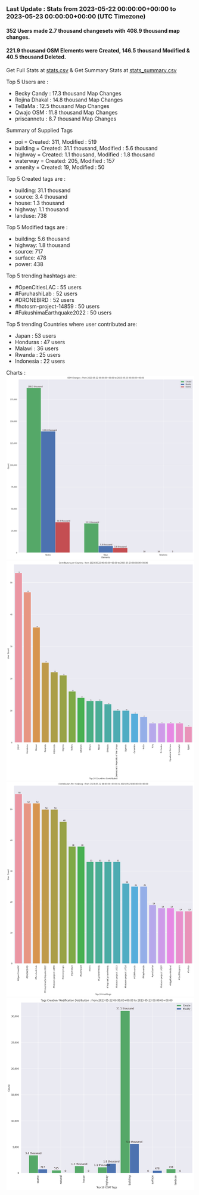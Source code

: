 ### Last Update : Stats from 2023-05-22 00:00:00+00:00 to 2023-05-23 00:00:00+00:00 (UTC Timezone)

#### 352 Users made 2.7 thousand changesets with 408.9 thousand map changes.
#### 221.9 thousand OSM Elements were Created, 146.5 thousand Modified & 40.5 thousand Deleted.
Get Full Stats at [stats.csv](/stats/hotosm/Daily/stats.csv)
 & Get Summary Stats at [stats_summary.csv](/stats/hotosm/Daily/stats_summary.csv)

Top 5 Users are : 
- Becky Candy : 17.3 thousand Map Changes
- Rojina Dhakal : 14.8 thousand Map Changes
- TeBaMa : 12.5 thousand Map Changes
- Qwajo OSM : 11.8 thousand Map Changes
- priscannetu : 8.7 thousand Map Changes

Summary of Supplied Tags
- poi = Created: 311, Modified : 519
- building = Created: 31.1 thousand, Modified : 5.6 thousand
- highway = Created: 1.1 thousand, Modified : 1.8 thousand
- waterway = Created: 205, Modified : 157
- amenity = Created: 19, Modified : 50


Top 5 Created tags are :
- building: 31.1 thousand
- source: 3.4 thousand
- house: 1.3 thousand
- highway: 1.1 thousand
- landuse: 738


Top 5 Modified tags are :
- building: 5.6 thousand
- highway: 1.8 thousand
- source: 717
- surface: 478
- power: 438


Top 5 trending hashtags are:
- #OpenCitiesLAC : 55 users
- #FuruhashiLab : 52 users
- #DRONEBIRD : 52 users
- #hotosm-project-14859 : 50 users
- #FukushimaEarthquake2022 : 50 users


Top 5 trending Countries where user contributed are:
- Japan : 53 users
- Honduras : 47 users
- Malawi : 36 users
- Rwanda : 25 users
- Indonesia : 22 users


 Charts : 
![Alt text](./stats_osm_changes.png) 
![Alt text](./stats_users_per_country.png) 
![Alt text](./stats_users_per_hashtag.png) 
![Alt text](./stats_tags.png) 
